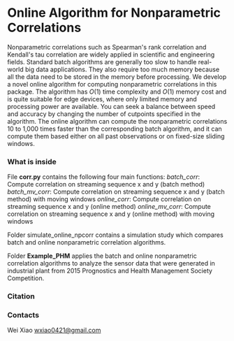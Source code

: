 # Online Algorithm for Nonparametric Correlations

Nonparametric correlations such as Spearman's rank correlation and Kendall's tau correlation are widely applied in scientific and engineering fields. Standard batch algorithms are generally too slow to handle real-world big data applications. They also require too much memory because all the data need to be stored in the memory before processing. We develop a novel online algorithm for computing nonparametric correlations in this package. The algorithm has $O(1)$ time complexity and $O(1)$ memory cost and is quite suitable for edge devices, where only limited memory and processing power are available. You can seek a balance between speed and accuracy by changing the number of cutpoints specified in the algorithm. The online algorithm can compute the nonparametric correlations 10 to 1,000 times faster than the corresponding batch algorithm, and it can compute them based either on all past observations or on fixed-size sliding windows.

### What is inside
File **corr.py** contains the following four main functions:
*batch_corr*: Compute correlation on streaming sequence x and y (batch method) 
*batch_mv_corr*: Compute correlation on streaming sequence x and y (batch method) with moving windows
*online_corr*: Compute correlation on streaming sequence x and y (online method)
*online_mv_corr*: Compute correlation on streaming sequence x and y (online method) with moving windows

Folder simulate_online_npcorr contains a simulation study which compares batch and online nonparametric correlation algorithms.

Folder **Example_PHM** applies the batch and online nonparametric correlation algorithms to analyze the sensor data that were generated in industrial plant from 2015 Prognostics and Health Management Society Competition.

### Citation

### Contacts
Wei Xiao <wxiao0421@gmail.com>    
